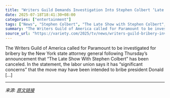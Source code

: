 ```yaml
---
title: "Writers Guild Demands Investigation Into Stephen Colbert ‘Late Show’ Cancellation, Has ‘Significant Concerns’ About Bribery at Paramount"
date: 2025-07-18T18:41:30+08:00
categories: ["entertainment"]
tags: ["News", "Stephen Colbert", "The Late Show with Stephen Colbert", "WGA"]
summary: "The Writers Guild of America called for Paramount to be investigated for bribery by the New York state attorney general following Thursday&#8217;s announcement that &#8220;The Late Show With Stephen C"
source_url: "https://variety.com/2025/tv/news/writers-guild-bribery-investigation-colbert-cancellation-1236464878/"
---
```


The Writers Guild of America called for Paramount to be investigated for bribery by the New York state attorney general following Thursday&#8217;s announcement that &#8220;The Late Show With Stephen Colbert&#8221; has been canceled. In the statement, the labor union says it has &#8220;significant concerns&#8221; that the move may have been intended to bribe president Donald [&#8230;]

---

*来源: [原文链接](https://variety.com/2025/tv/news/writers-guild-bribery-investigation-colbert-cancellation-1236464878/)*
